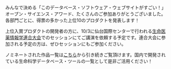 みんなで決める「このデータベース・ソフトウェア・ウェブサイトがすごい！」オープン・サイエンス・アワード、たくさんのご参加ありがとうございました。各部門ごとに、得票の多かった上位10のプロダクトを発表します！

上位入賞プロダクトの開発者の方に、10/3に仙台国際センターで行われる[生命医薬情報学連合大会](http://biomedpharminfo.org)でのセッションにてご講演を依頼する予定です。連合大会に参加される予定の方は、ぜひセッションにもご参加ください。

ノミネートされた作品一覧は[こちら](/nominated)から引き続きご覧頂けます。国内で開発されている生命科学データベース・ツールの一覧として是非ご活用ください！

